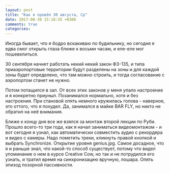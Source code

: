 ```yaml
---
layout: post
title: "Как я провёл 30 августа, Ср"
date: 2017-08-30 15:18:55 +0300
comments: true
categories: 
---
```

Иногда бывает, что я бодро вскакиваю по будильнику, но сегодня я едва смог открыть глаза ближе к восьми часам, и еле-еле мог пошевелиться.



30 сентября начнет работать некий некий закон ФЗ-135, и типа приаэропортовые территории будут разделены на зоны и для каждой зоны будет определено, что там можно строить, и тогда согласование с аэропортом станет не нужно.

Потом потащился в зал. От всех этих законов у меня упало настроение и я конкретно приуныл. Позанимался нормально, хотя и без настроения. При становой опять немного кружилась голова - наверное, это оттого, что я похудел. Да, занимался в майке BAR FLY, но никто не обратил на неё внимания.

Ближе к концу дня все же взялся за монтаж второй лекции по Руби. Прошло всего-то три года, как я начал заниматься видеомонтажом - и вот сегодня я узнал, как автоматически совместить аудио с рекордера и видео с камеры. Надо пометить треки, кликнуть правой кнопкой и выбрать Synchronize. Открытие уровня genius.jpg. Самое досадное, что я и раньше знал, что какой-то способ существует, потому что видел упоминание о нем в курсе Creative Cow, но так и не потрудился его узнать, и тратил время на синхронизацию вручную, лошара. Опять эпизод позорной пассивности.